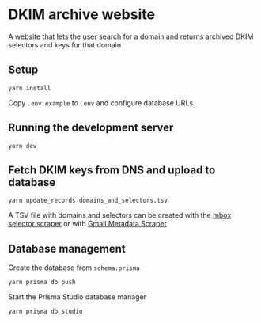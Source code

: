 # DKIM archive website

A website that lets the user search for a domain and returns archived DKIM selectors and keys for that domain

## Setup

```
yarn install
```

Copy ```.env.example``` to ```.env``` and configure database URLs


## Running the development server

```
yarn dev
```

## Fetch DKIM keys from DNS and upload to database

```
yarn update_records domains_and_selectors.tsv
```

A TSV file with domains and selectors can be created with the [mbox selector scraper](../mbox_selector_scraper.py)
or with [Gmail Metadata Scraper](https://github.com/zkemail/selector-scraper)

## Database management

Create the database from ```schema.prisma```

```
yarn prisma db push
```

Start the Prisma Studio database manager

```
yarn prisma db studio
```

